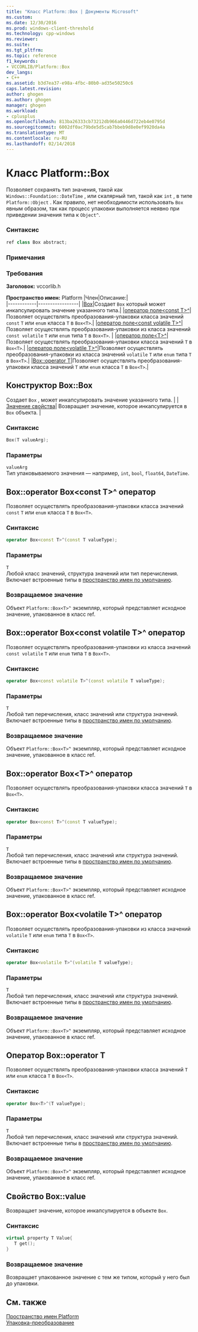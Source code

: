 ```yaml
---
title: "Класс Platform::Box | Документы Microsoft"
ms.custom: 
ms.date: 12/30/2016
ms.prod: windows-client-threshold
ms.technology: cpp-windows
ms.reviewer: 
ms.suite: 
ms.tgt_pltfrm: 
ms.topic: reference
f1_keywords:
- VCCORLIB/Platform::Box
dev_langs:
- C++
ms.assetid: b3d7ea37-e98a-4fbc-80b0-ad35e50250c6
caps.latest.revision: 
author: ghogen
ms.author: ghogen
manager: ghogen
ms.workload:
- cplusplus
ms.openlocfilehash: 813ba26333cb73212db966a0446d722eb4e0795d
ms.sourcegitcommit: 6002df0ac79bde5d5cab7bbeb9d8e0ef9920da4a
ms.translationtype: MT
ms.contentlocale: ru-RU
ms.lasthandoff: 02/14/2018
---
```

# <a name="platformbox-class"></a>Класс Platform::Box
Позволяет сохранять тип значения, такой как `Windows::Foundation::DateTime` , или скалярный тип, такой как `int` , в типе `Platform::Object` . Как правило, нет необходимости использовать `Box` явным образом, так как процесс упаковки выполняется неявно при приведении значения типа к `Object^`.  
  
### <a name="syntax"></a>Синтаксис  
  
```cpp  
ref class Box abstract;  
```  
  ### <a name="remarks"></a>Примечания  
  
### <a name="requirements"></a>Требования  
 **Заголовок:** vccorlib.h  
  
 **Пространство имен:** Platform
|Член|Описание:|  
|------------|-----------------|
|[Box](#ctor)|Создает `Box` который может инкапсулировать значение указанного типа.|
|[оператор поле&lt;const T&gt;^](#box-const-t)|Позволяет осуществлять преобразования-упаковки класса значений `const` `T` или `enum` класса `T` в `Box<T>`.|
|[оператор поле&lt;const volatile T&gt;^](#box-const-volatile-t)|Позволяет осуществлять преобразования-упаковки из класса значений `const volatile` `T` или `enum` типа `T` в `Box<T>`. |
|[оператор поле&lt;T&gt;^](#box-t)|Позволяет осуществлять преобразования-упаковки класса значений `T` в `Box<T>`.|
|[оператор поле&lt;volatile T&gt;^](#box-volatile-t)|Позволяет осуществлять преобразования-упаковки из класса значений `volatile` `T` или `enum` типа `T` в `Box<T>`.|
|[Box::operator T](#t)|Позволяет осуществлять преобразования-упаковки класса значений `T` или `enum` класса `T` в `Box<T>`.| 
## <a name="ctor"></a> Конструктор Box::Box
Создает `Box` , может инкапсулировать значение указанного типа. | |[ Значение свойства](#value)| Возвращает значение, которое инкапсулируется в `Box` объекта. |  
### <a name="syntax"></a>Синтаксис  
  
```cpp  
Box(T valueArg);  
```  
  
### <a name="parameters"></a>Параметры  
 `valueArg`  
 Тип упаковываемого значения — например, `int`, `bool`, `float64`, `DateTime`.  
  

## <a name="box-const-t"></a> Box::operator Box&lt;const T&gt;^ оператор
Позволяет осуществлять преобразования-упаковки класса значений `const` `T` или `enum` класса `T` в `Box<T>`.  
  
### <a name="syntax"></a>Синтаксис  
  
```cpp  
operator Box<const T>^(const T valueType);  
```  
  
### <a name="parameters"></a>Параметры  
 `T`  
 Любой класс значений, структура значений или тип перечисления. Включает встроенные типы в [пространство имен по умолчанию](../cppcx/default-namespace.md).  
  
### <a name="return-value"></a>Возвращаемое значение  
 Объект `Platform::Box<T>^` экземпляр, который представляет исходное значение, упакованное в класс ref.  
  
## <a name="box-const-volatile-t"></a> Box::operator Box&lt;const volatile T&gt;^ оператор
Позволяет осуществлять преобразования-упаковки из класса значений `const volatile` `T` или `enum` типа `T` в `Box<T>`.  
  
### <a name="syntax"></a>Синтаксис  
  
```cpp  
operator Box<const volatile T>^(const volatile T valueType);  
```  
  
### <a name="parameters"></a>Параметры  
 `T`  
 Любой тип перечисления, класс значений или структура значений. Включает встроенные типы в [пространство имен по умолчанию](../cppcx/default-namespace.md).  
  
### <a name="return-value"></a>Возвращаемое значение  
 Объект `Platform::Box<T>^` экземпляр, который представляет исходное значение, упакованное в класс ref.  
  
## <a name="box-t"></a> Box::operator Box&lt;T&gt;^ оператор
Позволяет осуществлять преобразования-упаковки класса значений `T` в `Box<T>`.  
  
### <a name="syntax"></a>Синтаксис  
  
```cpp  
operator Box<const T>^(const T valueType);  
```  
  
### <a name="parameters"></a>Параметры  
 `T`  
 Любой тип перечисления, класс значений или структура значений. Включает встроенные типы в [пространство имен по умолчанию](../cppcx/default-namespace.md).  
  
### <a name="return-value"></a>Возвращаемое значение  
 Объект `Platform::Box<T>^` экземпляр, который представляет исходное значение, упакованное в класс ref.  
  
## <a name="box-volatile-t"></a> Box::operator Box&lt;volatile T&gt;^ оператор
Позволяет осуществлять преобразования-упаковки из класса значений `volatile` `T` или `enum` типа `T` в `Box<T>`.  
  
### <a name="syntax"></a>Синтаксис  
  
```cpp  
operator Box<volatile T>^(volatile T valueType);  
```  
  
### <a name="parameters"></a>Параметры  
 `T`  
 Любой тип перечисления, класс значений или структура значений. Включает встроенные типы в [пространство имен по умолчанию](../cppcx/default-namespace.md).  
  
### <a name="return-value"></a>Возвращаемое значение  
 Объект `Platform::Box<T>^` экземпляр, который представляет исходное значение, упакованное в класс ref.  
  
## <a name="t"></a>  Оператор Box::operator T
Позволяет осуществлять преобразования-упаковки класса значений `T` или `enum` класса `T` в `Box<T>`.  
  
### <a name="syntax"></a>Синтаксис  
  
```cpp  
operator Box<T>^(T valueType);  
```  
  
### <a name="parameters"></a>Параметры  
 `T`  
 Любой тип перечисления, класс значений или структура значений. Включает встроенные типы в [пространство имен по умолчанию](../cppcx/default-namespace.md).  
  
### <a name="return-value"></a>Возвращаемое значение  
 Объект `Platform::Box<T>^` экземпляр, который представляет исходное значение, упакованное в класс ref.  
  

## <a name="value"></a> Свойство Box::value
Возвращает значение, которое инкапсулируется в объекте `Box`.  
  
### <a name="syntax"></a>Синтаксис  
  
```cpp  
virtual property T Value{  
   T get();  
}  
```  
  
### <a name="return-value"></a>Возвращаемое значение  
 Возвращает упакованное значение с тем же типом, который у него был до упаковки.  
  
  
## <a name="see-also"></a>См. также  
 [Пространство имен Platform](../cppcx/platform-namespace-c-cx.md)   
 [Упаковка-преобразование](../cppcx/boxing-c-cx.md)